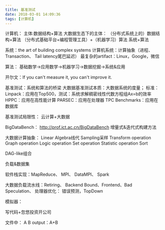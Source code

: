 ```yaml
---
title: 基准测试
date: 2018-03-01 14:09:36
tags: [计算机]
---
```



计算机：
主体:数据结构+算法
大数据生态下的主体：
（分布式系统上的）数据结构+算法
（分布式基础平台+编程管理工具）+（机器学习）算法
系统+算法

系统：the art of building complex systems
计算机系统：计算抽象（进程、Transaction、 Tail latency尾巴延迟）
    最复杂的artifact：Linux，Google，微信

算法：
    基础数学->应用数学->机器学习->数据挖掘->系统&应用

开尔文：If you can't measure it, you can't improve it.

基准测试：系统和算法的桥梁
大数据基准测试本质：大数据系统的度量；
标准：
    Linpack：应用在Top500，测试：系统求解稠密线性代数方程组Ax=b的效率
    HPPC：应用在高性能计算
    PARSEC：应用在处理器
    TPC Benchmarks：应用在数据库

基准测试局限性：
    云计算+大数据

BigDataBench：
    http://prof.ict.ac.cn/BigDataBench
    增量式&迭代式构建方法

大数据计算抽象：
    Linear Algebra线代
    Sampling采样
    Transform operation
    Graph operation
    Logic  operation
    Set operation
    Statistic operation
    Sort 

DAG-like组合
    
负载&数据集

软件栈实现：MapReduce、 MPI、 DataMPI、 Spark

大数据负载流水线：Retiring、 Backend Bound、Frontend、Bad Speculation、
    处理器优化：
    错误预测，TopDown

模拟器：



写代码+忽悠投资开公司

文件中：
A B
output：A+B

